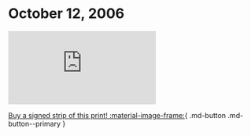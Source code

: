 # October 12, 2006

![](https://www.achewood.com/comic.php?date=10122006)

[Buy a signed strip of this print! :material-image-frame:](https://achewood-holiday-pop-up.myshopify.com/products/strip#10122006){ .md-button .md-button--primary }
